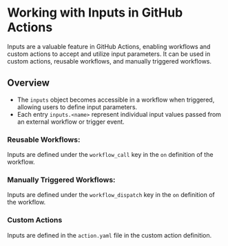 # Working with Inputs in GitHub Actions

Inputs are a valuable feature in GitHub Actions, enabling workflows and custom actions to accept and utilize input parameters. It can be used in custom actions, reusable workflows, and manually triggered workflows.

## Overview

- The `inputs` object becomes accessible in a workflow when triggered, allowing users to define input parameters.
- Each entry `inputs.<name>` represent individual input values passed from an external workflow or trigger event.

### Reusable Workflows:

Inputs are defined under the `workflow_call` key in the `on` definition of the workflow.

### Manually Triggered Workflows:

Inputs are defined under the `workflow_dispatch` key in the `on` definition of the workflow.

### Custom Actions

Inputs are defined in the `action.yaml` file in the custom action definition.
